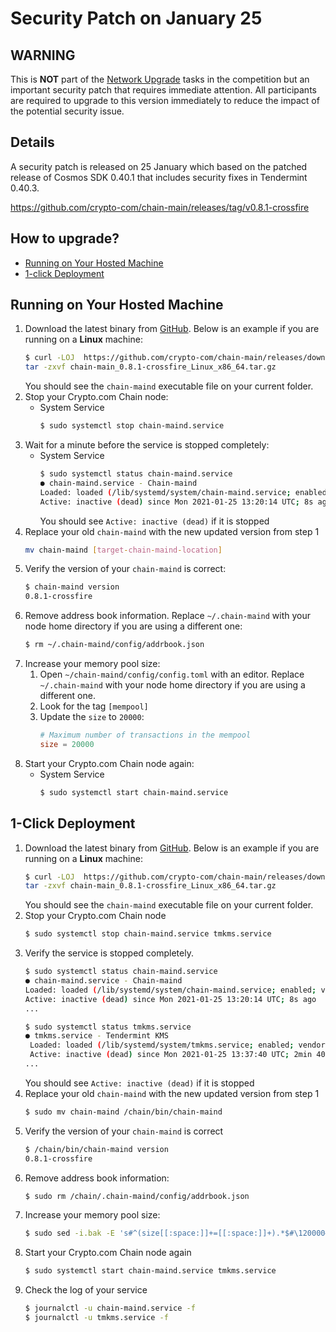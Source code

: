 # Security Patch on January 25

## WARNING
This is **NOT** part of the [Network Upgrade](https://blog.crypto.com/crypto-com-chain-crossfire-mainnet-dry-run-details#network-upgrade) tasks in the competition but an important security patch that requires immediate attention. All participants are required to upgrade to this version immediately to reduce the impact of the potential security issue.

## Details

A security patch is released on 25 January which based on the patched release of Cosmos SDK 0.40.1 that includes security fixes in Tendermint 0.40.3.

https://github.com/crypto-com/chain-main/releases/tag/v0.8.1-crossfire

## How to upgrade?

- [Running on Your Hosted Machine](#running-on-your-hosted-machine)
- [1-click Deployment](#1-click-deployment)

## Running on Your Hosted Machine

1. Download the latest binary from [GitHub](https://github.com/crypto-com/chain-main/releases/tag/v0.8.1-crossfire). Below is an example if you are running on a **Linux** machine:
    ```bash
    $ curl -LOJ  https://github.com/crypto-com/chain-main/releases/download/v0.8.1-crossfire/chain-main_0.8.1-crossfire_Linux_x86_64.tar.gz
    tar -zxvf chain-main_0.8.1-crossfire_Linux_x86_64.tar.gz
    ```
    You should see the `chain-maind` executable file on your current folder.
1. Stop your Crypto.com Chain node:
    - System Service
        ```bash
        $ sudo systemctl stop chain-maind.service
        ```
1. Wait for a minute before the service is stopped completely:
    - System Service
        ```bash
        $ sudo systemctl status chain-maind.service
        ● chain-maind.service - Chain-maind
        Loaded: loaded (/lib/systemd/system/chain-maind.service; enabled; vendor preset: enabled)
        Active: inactive (dead) since Mon 2021-01-25 13:20:14 UTC; 8s ago
        ```
        You should see `Active: inactive (dead)` if it is stopped
1. Replace your old `chain-maind` with the new updated version from step 1
    ```bash
    mv chain-maind [target-chain-maind-location]
    ```
1. Verify the version of your `chain-maind` is correct:
    ```bash
    $ chain-maind version
    0.8.1-crossfire
    ```
1. Remove address book information. Replace `~/.chain-maind` with your node home directory if you are using a different one:
    ```bash
    $ rm ~/.chain-maind/config/addrbook.json
    ```
1. Increase your memory pool size:
    1. Open `~/chain-maind/config/config.toml` with an editor. Replace `~/.chain-maind` with your node home directory if you are using a different one.
    1. Look for the tag `[mempool]`
    1. Update the `size` to `20000`:
        ```toml
        # Maximum number of transactions in the mempool
        size = 20000
        ```
1. Start your Crypto.com Chain node again:
    - System Service
        ```bash
        $ sudo systemctl start chain-maind.service
        ```

## 1-Click Deployment

1. Download the latest binary from [GitHub](https://github.com/crypto-com/chain-main/releases/tag/v0.8.1-crossfire). Below is an example if you are running on a **Linux** machine:
    ```bash
    $ curl -LOJ  https://github.com/crypto-com/chain-main/releases/download/v0.8.1-crossfire/chain-main_0.8.1-crossfire_Linux_x86_64.tar.gz
    tar -zxvf chain-main_0.8.1-crossfire_Linux_x86_64.tar.gz
    ```
    You should see the `chain-maind` executable file on your current folder.
1. Stop your Crypto.com Chain node
    ```bash
    $ sudo systemctl stop chain-maind.service tmkms.service
    ```
1. Verify the service is stopped completely.
    ```bash
    $ sudo systemctl status chain-maind.service
    ● chain-maind.service - Chain-maind
    Loaded: loaded (/lib/systemd/system/chain-maind.service; enabled; vendor preset: enabled)
    Active: inactive (dead) since Mon 2021-01-25 13:20:14 UTC; 8s ago
    ...

    $ sudo systemctl status tmkms.service
    ● tmkms.service - Tendermint KMS
     Loaded: loaded (/lib/systemd/system/tmkms.service; enabled; vendor preset: enabled)
     Active: inactive (dead) since Mon 2021-01-25 13:37:40 UTC; 2min 40s ago
    ...
    ```
    You should see `Active: inactive (dead)` if it is stopped
1. Replace your old `chain-maind` with the new updated version from step 1
    ```bash
    $ sudo mv chain-maind /chain/bin/chain-maind
    ```
1. Verify the version of your `chain-maind` is correct
    ```bash
    $ /chain/bin/chain-maind version
    0.8.1-crossfire
    ```
1. Remove address book information:
    ```bash
    $ sudo rm /chain/.chain-maind/config/addrbook.json
    ```
1. Increase your memory pool size:
    ```bash
    $ sudo sed -i.bak -E 's#^(size[[:space:]]+=[[:space:]]+).*$#\120000#' /chain/.chain-maind/config/config.toml
    ```
1. Start your Crypto.com Chain node again
    ```bash
    $ sudo systemctl start chain-maind.service tmkms.service
    ```
1. Check the log of your service
    ```bash
    $ journalctl -u chain-maind.service -f
    $ journalctl -u tmkms.service -f
    ```
